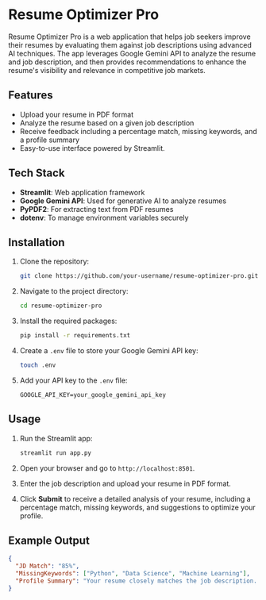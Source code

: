 # Resume Optimizer Pro

Resume Optimizer Pro is a web application that helps job seekers improve their resumes by evaluating them against job descriptions using advanced AI techniques. The app leverages Google Gemini API to analyze the resume and job description, and then provides recommendations to enhance the resume's visibility and relevance in competitive job markets.

## Features

- Upload your resume in PDF format
- Analyze the resume based on a given job description
- Receive feedback including a percentage match, missing keywords, and a profile summary
- Easy-to-use interface powered by Streamlit.

## Tech Stack

- **Streamlit**: Web application framework
- **Google Gemini API**: Used for generative AI to analyze resumes
- **PyPDF2**: For extracting text from PDF resumes
- **dotenv**: To manage environment variables securely

## Installation

1. Clone the repository:
    ```bash
    git clone https://github.com/your-username/resume-optimizer-pro.git
    ```

2. Navigate to the project directory:
    ```bash
    cd resume-optimizer-pro
    ```

3. Install the required packages:
    ```bash
    pip install -r requirements.txt
    ```

4. Create a `.env` file to store your Google Gemini API key:
    ```bash
    touch .env
    ```

5. Add your API key to the `.env` file:
    ```
    GOOGLE_API_KEY=your_google_gemini_api_key
    ```

## Usage

1. Run the Streamlit app:
    ```bash
    streamlit run app.py
    ```

2. Open your browser and go to `http://localhost:8501`.

3. Enter the job description and upload your resume in PDF format.

4. Click **Submit** to receive a detailed analysis of your resume, including a percentage match, missing keywords, and suggestions to optimize your profile.

## Example Output

```json
{
  "JD Match": "85%",
  "MissingKeywords": ["Python", "Data Science", "Machine Learning"],
  "Profile Summary": "Your resume closely matches the job description. Consider adding more details on data science projects to improve visibility."
}
